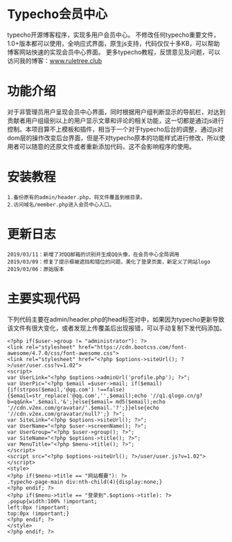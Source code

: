 # Typecho会员中心

typecho开源博客程序，实现多用户会员中心。
不修改任何typecho重要文件，1.0+版本都可以使用，全响应式界面，原生js支持，代码仅仅十多KB，可以帮助博客网站快速的实现会员中心界面。
更多typecho教程，反馈意见及问题，可以访问我的博客：www.ruletree.club

# 功能介绍

对于非管理员用户呈现会员中心界面，同时根据用户组判断显示的导航栏，对达到贡献者用户组级别以上的用户显示文章和评论的相关功能，这一切都是通过js进行控制。本项目算不上模板和插件，相当于一个对于typecho后台的调整，通过js对dom层的操作改变后台界面，但是不对typecho原本的功能样式进行修改，所以使用者可以随意的还原文件或者重新添加代码，这不会影响程序的使用。


# 安装教程

	1.备份原有的admin/header.php，将文件覆盖到根目录。
	2.访问域名/member.php进入会员中心入口。

# 更新日志

	2019/03/11：新增了对QQ邮箱的识别并生成QQ头像，在会员中心全局调用
	2019/03/09：修复了提示框被遮挡和错位的问题，美化了登录页面，新定义了网站logo
	2019/03/06：原始版本

# 主要实现代码

下列代码主要在admin/header.php的head标签对中，如果因为typecho更新导致该文件有很大变化，或者发现上传覆盖后出现报错，可以手动复制下发代码添加。

	<?php if($user->group != "administrator"): ?>
	<link rel="stylesheet" href="https://cdn.bootcss.com/font-awesome/4.7.0/css/font-awesome.css">
	<link rel="stylesheet" href="<?php $options->siteUrl(); ?>/user/user.css?v=1.02">
	<script>
	var UserLink="<?php $options->adminUrl('profile.php'); ?>";
	var UserPic="<?php $email =$user->mail; if($email){if(strpos($email,'@qq.com') !==false){$email=str_replace('@qq.com','',$email);echo '//q1.qlogo.cn/g?b=qq&nk='.$email.'&';}else{$email= md5($email);echo '//cdn.v2ex.com/gravatar/'.$email.'?';}}else{echo '//cdn.v2ex.com/gravatar/null?';} ?>";
	var SiteLink="<?php $options->siteUrl(); ?>";
	var UserName="<?php $user->screenName(); ?>";
	var UserGroup="<?php $user->group(); ?>";
	var SiteName="<?php $options->title(); ?>";
	var MenuTitle="<?php $menu->title(); ?>";
	</script>
	<script src="<?php $options->siteUrl(); ?>/user/user.js?v=1.02"></script>
	<style>
	<?php if($menu->title == "网站概要"): ?>
	.typecho-page-main div:nth-child(4){display:none;}
	<?php endif; ?>
	<?php if($menu->title == "登录到".$options->title): ?>
	.popup{width:100% !important;
	left:0px !important;
	top:0px !important;}
	<?php endif; ?>
	</style>
	<?php endif; ?>
 
 
